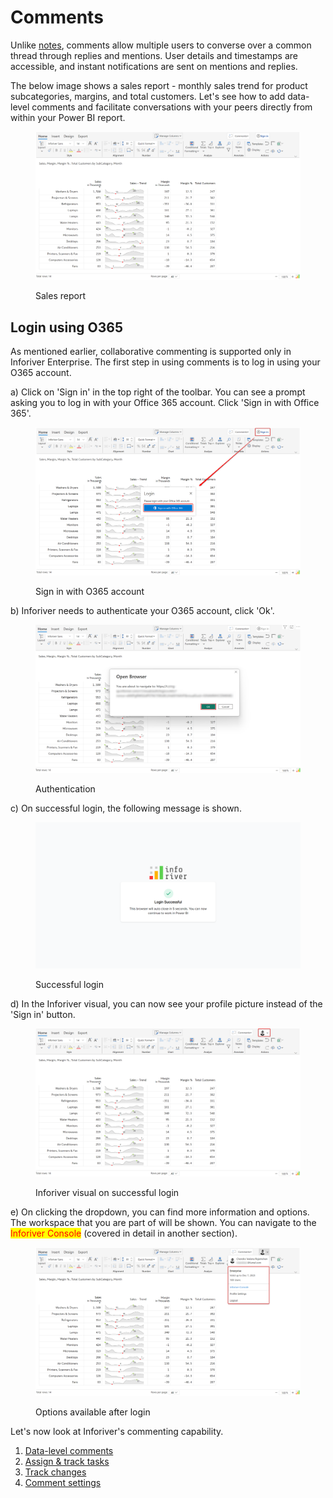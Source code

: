 # Comments

Unlike [notes](notes.md), comments allow multiple users to converse over a common thread through replies and mentions. User details and timestamps are accessible, and instant notifications are sent on mentions and replies.

The below image shows a sales report - monthly sales trend for product subcategories, margins, and total customers. Let's see how to add data-level comments and facilitate conversations with your peers directly from within your Power BI report.

<figure><img src="../../.gitbook/assets/8.2.1 Sales report.png" alt=""><figcaption><p>Sales report</p></figcaption></figure>

## Login using O365

As mentioned earlier, collaborative commenting is supported only in Inforiver Enterprise. The first step in using comments is to log in using your O365 account.

a) Click on 'Sign in' in the top right of the toolbar. You can see a prompt asking you to log in with your Office 365 account. Click 'Sign in with Office 365'.

<figure><img src="../../.gitbook/assets/8.2.2 Sign in.png" alt=""><figcaption><p>Sign in with O365 account</p></figcaption></figure>

b) Inforiver needs to authenticate your O365 account, click 'Ok'.

<figure><img src="../../.gitbook/assets/8.2.3 Authentication.png" alt=""><figcaption><p>Authentication</p></figcaption></figure>

c) On successful login, the following message is shown.&#x20;

<figure><img src="../../.gitbook/assets/8.2.4 Successful login.png" alt=""><figcaption><p>Successful login</p></figcaption></figure>

d) In the Inforiver visual, you can now see your profile picture instead of the 'Sign in' button.

<figure><img src="../../.gitbook/assets/8.2.5 Successful login.png" alt=""><figcaption><p>Inforiver visual on successful login</p></figcaption></figure>

e) On clicking the dropdown, you can find more information and options. The workspace that you are part of will be shown. You can navigate to the <mark style="color:red;">Inforiver Console</mark> (covered in detail in another section).&#x20;

<figure><img src="../../.gitbook/assets/8.2.6 Successful login.png" alt=""><figcaption><p>Options available after login</p></figcaption></figure>

Let's now look at Inforiver's commenting capability.

1. [Data-level comments](comments/comments.md)
2. [Assign & track tasks](comments/comments-1.md)
3. [Track changes](comments/track-changes.md)
4. [Comment settings](comments/comment-settings.md)
